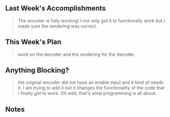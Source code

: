 ## Last Week's Accomplishments

> The encoder is fully working! I not only got it to functionally work 
> but I made sure the rendering was correct.

## This Week's Plan

> work on the decoder and the rendering for the decoder. 

## Anything Blocking?

> the original encoder did not have an enable input and it kind of needs
> it. I am trying to add it but it changes the functionality of the code 
> that I finally got to work. Oh well, that's what programming is all about.

## Notes

> 
